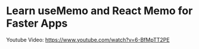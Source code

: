 # Learn useMemo and React Memo for Faster Apps

Youtube Video: https://www.youtube.com/watch?v=6-BfMpTT2PE